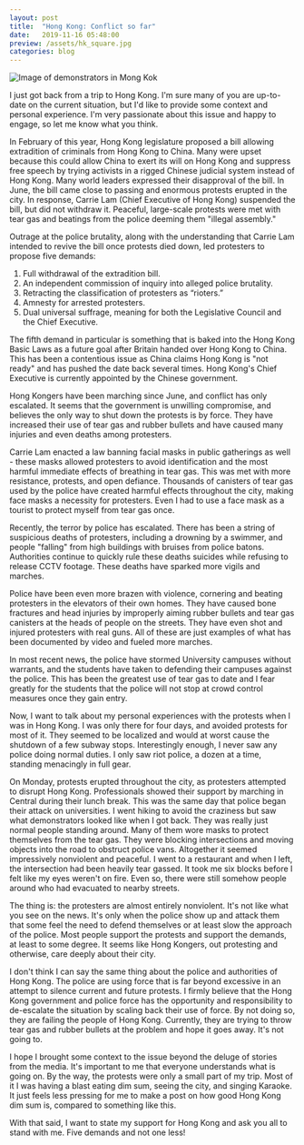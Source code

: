```yaml
---
layout: post
title:  "Hong Kong: Conflict so far"
date:   2019-11-16 05:48:00
preview: /assets/hk_square.jpg
categories: blog
---
```


![Image of demonstrators in Mong Kok]({{site.base_url}}/assets/hk_big.jpg)


I just got back from a trip to Hong Kong. I'm sure many of you are up-to-date on the current situation, but I'd like to provide some context and personal experience. I'm very passionate about this issue and happy to engage, so let me know what you think.

In February of this year, Hong Kong legislature proposed a bill allowing extradition of criminals from Hong Kong to China. Many were upset because this could allow China to exert its will on Hong Kong and suppress free speech by trying activists in a rigged Chinese judicial system instead of Hong Kong. Many world leaders expressed their disapproval of the bill. In June, the bill came close to passing and enormous protests erupted in the city. In response, Carrie Lam (Chief Executive of Hong Kong) suspended the bill, but did not withdraw it. Peaceful, large-scale protests were met with tear gas and beatings from the police deeming them "illegal assembly."

Outrage at the police brutality, along with the understanding that Carrie Lam intended to revive the bill once protests died down, led protesters to propose five demands:
1. Full withdrawal of the extradition bill.
2. An independent commission of inquiry into alleged police brutality.
3. Retracting the classification of protesters as “rioters.”
4. Amnesty for arrested protesters.
5. Dual universal suffrage, meaning for both the Legislative Council and the Chief Executive.

The fifth demand in particular is something that is baked into the Hong Kong Basic Laws as a future goal after Britain handed over Hong Kong to China. This has been a contentious issue as China claims Hong Kong is "not ready" and has pushed the date back several times. Hong Kong's Chief Executive is currently appointed by the Chinese government.

Hong Kongers have been marching since June, and conflict has only escalated. It seems that the government is unwilling compromise, and believes the only way to shut down the protests is by force. They have increased their use of tear gas and rubber bullets and have caused many injuries and even deaths among protesters.

Carrie Lam enacted a law banning facial masks in public gatherings as well - these masks allowed protesters to avoid identification and the most harmful immediate effects of breathing in tear gas. This was met with more resistance, protests, and open defiance. Thousands of canisters of tear gas used by the police have created harmful effects throughout the city, making face masks a necessity for protesters. Even I had to use a face mask as a tourist to protect myself from tear gas once.

Recently, the terror by police has escalated. There has been a string of suspicious deaths of protesters, including a drowning by a swimmer, and people "falling" from high buildings with bruises from police batons. Authorities continue to quickly rule these deaths suicides while refusing to release CCTV footage. These deaths have sparked more vigils and marches.

Police have been even more brazen with violence, cornering and beating protesters in the elevators of their own homes. They have caused bone fractures and head injuries by improperly aiming rubber bullets and tear gas canisters at the heads of people on the streets. They have even shot and injured protesters with real guns. All of these are just examples of what has been documented by video and fueled more marches.

In most recent news, the police have stormed University campuses without warrants, and the students have taken to defending their campuses against the police. This has been the greatest use of tear gas to date and I fear greatly for the students that the police will not stop at crowd control measures once they gain entry.

Now, I want to talk about my personal experiences with the protests when I was in Hong Kong. I was only there for four days, and avoided protests for most of it. They seemed to be localized and would at worst cause the shutdown of a few subway stops. Interestingly enough, I never saw any police doing normal duties. I only saw riot police, a dozen at a time, standing menacingly in full gear.

On Monday, protests erupted throughout the city, as protesters attempted to disrupt Hong Kong. Professionals showed their support by marching in Central during their lunch break. This was the same day that police began their attack on universities. I went hiking to avoid the craziness but saw what demonstrators looked like when I got back. They was really just normal people standing around. Many of them wore masks to protect themselves from the tear gas. They were blocking intersections and moving objects into the road to obstruct police vans. Altogether it seemed impressively nonviolent and peaceful. I went to a restaurant and when I left, the intersection had been heavily tear gassed. It took me six blocks before I felt like my eyes weren't on fire. Even so, there were still somehow people around who had evacuated to nearby streets.

The thing is: the protesters are almost entirely nonviolent. It's not like what you see on the news. It's only when the police show up and attack them that some feel the need to defend themselves or at least slow the approach of the police. Most people support the protests and support the demands, at least to some degree. It seems like Hong Kongers, out protesting and otherwise, care deeply about their city.

I don't think I can say the same thing about the police and authorities of Hong Kong. The police are using force that is far beyond excessive in an attempt to silence current and future protests. I firmly believe that the Hong Kong government and police force has the opportunity and responsibility to de-escalate the situation by scaling back their use of force. By not doing so, they are failing the people of Hong Kong. Currently, they are trying to throw tear gas and rubber bullets at the problem and hope it goes away. It's not going to.

I hope I brought some context to the issue beyond the deluge of stories from the media. It's important to me that everyone understands what is going on. By the way, the protests were only a small part of my trip. Most of it I was having a blast eating dim sum, seeing the city, and singing Karaoke. It just feels less pressing for me to make a post on how good Hong Kong dim sum is, compared to something like this.

With that said, I want to state my support for Hong Kong and ask you all to stand with me. Five demands and not one less!